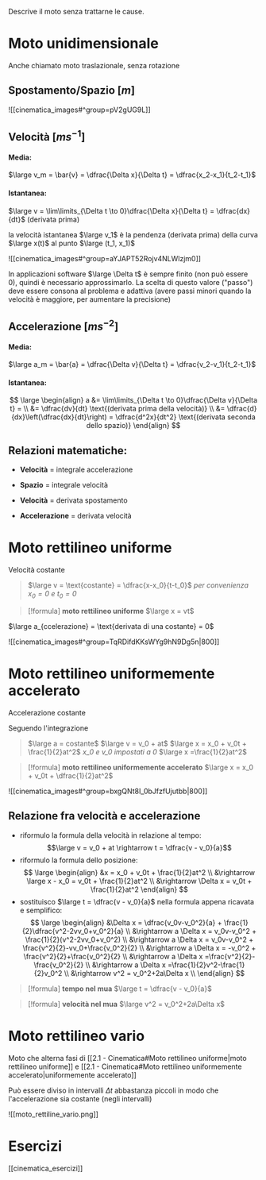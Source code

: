 Descrive il moto senza trattarne le cause.

# Moto unidimensionale

Anche chiamato moto traslazionale, senza rotazione

## Spostamento/Spazio \[$m$]

![[cinematica_images#^group=pV2gUG9L]]

## Velocità \[$ms^{-1}$]

#### Media:
$\large v_m = \bar{v} = \dfrac{\Delta x}{\Delta t} = \dfrac{x_2-x_1}{t_2-t_1}$

#### Istantanea:
$\large v = \lim\limits_{\Delta t \to 0}\dfrac{\Delta x}{\Delta t} = \dfrac{dx}{dt}$ (derivata prima)

la velocità istantanea $\large v_1$ è la pendenza (derivata prima) della curva $\large x(t)$ al punto $\large (t_1, x_1)$

![[cinematica_images#^group=aYJAPT52Rojv4NLWlzjm0]]

In applicazioni software $\large \Delta t$ è sempre finito (non può essere 0), quindi è necessario approssimarlo. La scelta di questo valore ("passo") deve essere consona al problema e adattiva (avere passi minori quando la velocità è maggiore, per aumentare la precisione)

## Accelerazione \[$ms^{-2}$]

#### Media: 
$\large a_m = \bar{a} = \dfrac{\Delta v}{\Delta t} = \dfrac{v_2-v_1}{t_2-t_1}$

#### Istantanea:
$$
\large
\begin{align} a &= \lim\limits_{\Delta t \to 0}\dfrac{\Delta v}{\Delta t} = \\
&= \dfrac{dv}{dt} \text{(derivata prima della velocità)} \\
&= \dfrac{d}{dx}\left(\dfrac{dx}{dt}\right) = \dfrac{d^2x}{dt^2} \text{(derivata seconda dello spazio)}
\end{align}
$$
## Relazioni matematiche:
- **Velocità** = integrale accelerazione
- **Spazio** = integrale velocità

- **Velocità** = derivata spostamento
- **Accelerazione** = derivata velocità

# Moto rettilineo uniforme
Velocità costante


>$\large v = \text{costante} = \dfrac{x-x_0}{t-t_0}$
> *per convenienza $x_0 = 0$ e $t_0 = 0$*

> [!formula]  **moto rettilineo uniforme**
> $\large x = vt$

$\large a_{ccelerazione} = \text{derivata di una costante} = 0$

![[cinematica_images#^group=TqRDifdKKsWYg9hN9Dg5n|800]]

# Moto rettilineo uniformemente accelerato
Accelerazione costante

Seguendo l'integrazione
> $\large a = costante$
> $\large v = v_0 + at$
> $\large x = x_0 + v_0t + \frac{1}{2}at^2$
>*x_0 e v_0 impostati a 0*
>$\large x =\frac{1}{2}at^2$

> [!formula]  **moto rettilineo uniformemente accelerato**
> $\large x = x_0 + v_0t + \dfrac{1}{2}at^2$

![[cinematica_images#^group=bxgQNt8I_0bJfzfUjutbb|800]]

## Relazione fra velocità e accelerazione

- riformulo la formula della velocità in relazione al tempo:
$$\large v = v_0 + at \rightarrow t = \dfrac{v - v_0}{a}$$
- riformulo la formula dello posizione:
$$
\large
\begin{align}
&x = x_0 + v_0t + \frac{1}{2}at^2 \\
&\rightarrow \large x - x_0 = v_0t + \frac{1}{2}at^2 \\
&\rightarrow \Delta x = v_0t + \frac{1}{2}at^2
\end{align}
$$ 
- sostituisco $\large t = \dfrac{v - v_0}{a}$ nella formula appena ricavata  e semplifico:
$$
\large 
\begin{align}
&\Delta x = \dfrac{v_0v-v_0^2}{a} + \frac{1}{2}\dfrac{v^2-2vv_0+v_0^2}{a} \\ &\rightarrow  a \Delta x = v_0v-v_0^2 + \frac{1}{2}(v^2-2vv_0+v_0^2) \\ &\rightarrow a \Delta x = v_0v-v_0^2 + \frac{v^2}{2}-vv_0+\frac{v_0^2}{2} \\
&\rightarrow a \Delta x = -v_0^2 + \frac{v^2}{2}+\frac{v_0^2}{2} \\
&\rightarrow a \Delta x =\frac{v^2}{2}-\frac{v_0^2}{2} \\
&\rightarrow a \Delta x =\frac{1}{2}v^2-\frac{1}{2}v_0^2 \\
&\rightarrow v^2 = v_0^2+2a\Delta x \\
\end{align}
$$

> [!formula]  **tempo nel mua**
> $\large t = \dfrac{v - v_0}{a}$

> [!formula]  **velocità nel mua**
> $\large v^2 = v_0^2+2a\Delta x$

# Moto rettilineo vario
Moto che alterna fasi di [[2.1 - Cinematica#Moto rettilineo uniforme|moto rettilineo uniforme]] e [[2.1 - Cinematica#Moto rettilineo uniformemente accelerato|uniformemente accelerato]]

Può essere diviso in intervalli $\Delta t$ abbastanza piccoli in modo che l'accelerazione sia costante (negli intervalli)

![[moto_rettiline_vario.png]]


# Esercizi 

[[cinematica_esercizi]]